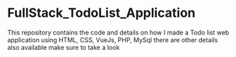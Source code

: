 # FullStack_TodoList_Application
This repository contains the code and details on how I made a Todo list web application using HTML, CSS, VueJs, PHP, MySql there are other details also available make sure to take a look
